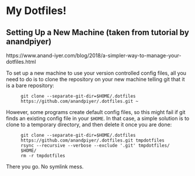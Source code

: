 # My Dotfiles!
<h2 id="setting-up-a-new-machine">Setting Up a New Machine (taken from tutorial by anandpiyer)</h2>
https://www.anand-iyer.com/blog/2018/a-simpler-way-to-manage-your-dotfiles.html
<p>To set up a new machine to use your version controlled config files, all you
need to do is to clone the repository on your new machine telling git that it is
a bare repository:</p>
<figure class="highlight"><pre><code class="language-shell" data-lang="shell"><span></span>git clone --separate-git-dir<span class="o">=</span><span class="nv">$HOME</span>/.dotfiles https://github.com/anandpiyer/.dotfiles.git ~</code></pre></figure>
<p>However, some programs create default config files, so this might fail if git
finds an existing config file in your <code>$HOME</code>. In that case, a simple solution
is to clone to a temporary directory, and then delete it once you are done:</p>
<figure class="highlight"><pre><code class="language-shell" data-lang="shell"><span></span>git clone --separate-git-dir<span class="o">=</span><span class="nv">$HOME</span>/.dotfiles https://github.com/anandpiyer/.dotfiles.git tmpdotfiles
rsync --recursive --verbose --exclude <span class="s1">'.git'</span> tmpdotfiles/ <span class="nv">$HOME</span>/
rm -r tmpdotfiles</code></pre></figure>
<p>There you go. No symlink mess.</p>
